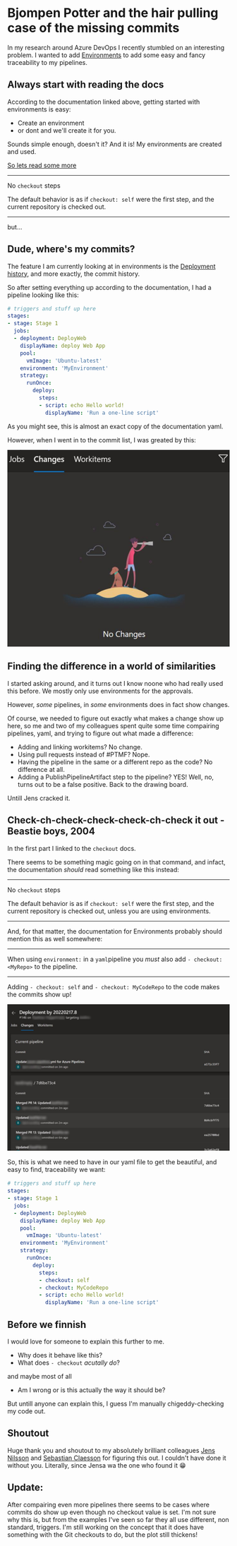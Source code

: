 # Bjompen Potter and the hair pulling case of the missing commits

In my research around Azure DevOps I recently stumbled on an interesting problem.
I wanted to add [Environments](https://docs.microsoft.com/azure/devops/pipelines/process/environments?view=azure-devops&wt.mc_id=DT-MVP-5005317) to add some easy and fancy traceability to my pipelines.

## Always start with reading the docs

According to the documentation linked above, getting started with environments is easy:

- Create an environment
- or dont and we'll create it for you.

Sounds simple enough, doesn't it? And it is! My environments are created and used.

[So lets read some more](https://docs.microsoft.com/azure/devops/pipelines/repos/multi-repo-checkout?view=azure-devops&wt.mc_id=DT-MVP-5005317)

---
No `checkout` steps

The default behavior is as if `checkout: self` were the first step, and the current repository is checked out.

---

but...

## Dude, where's my commits?

The feature I am currently looking at in environments is the [Deployment history](https://docs.microsoft.com/azure/devops/pipelines/process/environments?view=azure-devops&wt.mc_id=DT-MVP-5005317#deployment-history), and more exactly, the commit history.

So after setting everything up according to the documentation, I had a pipeline looking like this:

```yaml
# triggers and stuff up here
stages:
- stage: Stage 1
  jobs:
  - deployment: DeployWeb
    displayName: deploy Web App
    pool:
      vmImage: 'Ubuntu-latest'
    environment: 'MyEnvironment'
    strategy:
      runOnce:
        deploy:
          steps:
          - script: echo Hello world!
            displayName: 'Run a one-line script'
```

As you might see, this is almost an exact copy of the documentation yaml.

However, when I went in to the commit list, I was greated by this:

![No commits here mr.](../images/missingcommits/1.png)

## Finding the difference in a world of similarities

I started asking around, and it turns out I know noone who had really used this before. We mostly only use environments for the approvals.

However, _some_ pipelines, in _some_ environments does in fact show changes.

Of course, we needed to figure out exactly what makes a change show up here, so me and two of my colleagues spent quite some time compairing pipelines, yaml, and trying to figure out what made a difference:

- Adding and linking workitems? No change.
- Using pull requests instead of #PTMF? Nope.
- Having the pipeline in the same or a different repo as the code? No difference at all.
- Adding a PublishPipelineArtifact step to the pipeline? YES! Well, no, turns out to be a false positive. Back to the drawing board.

Untill Jens cracked it.

## Check-ch-check-check-check-ch-check it out - Beastie boys, 2004

In the first part I linked to the `checkout` docs.

There seems to be something magic going on in that command, and infact, the documentation _should_ read something like this instead:

---
No `checkout` steps

The default behavior is as if `checkout: self` were the first step, and the current repository is checked out, unless you are using environments.

---

And, for that matter, the documentation for Environments probably should mention this as well somewhere:

---
When using `environment:` in a `yaml`pipeline you _must_ also add `- checkout: <MyRepo>` to the pipeline.

---

Adding `- checkout: self` and `- checkout: MyCodeRepo` to the code makes the commits show up!

![beautiful beautiful commits](../images/missingcommits/2.png)

So, this is what we need to have in our yaml file to get the beautiful, and easy to find, traceability we want:

```yaml
# triggers and stuff up here
stages:
- stage: Stage 1
  jobs:
  - deployment: DeployWeb
    displayName: deploy Web App
    pool:
      vmImage: 'Ubuntu-latest'
    environment: 'MyEnvironment'
    strategy:
      runOnce:
        deploy:
          steps:
          - checkout: self
          - checkout: MyCodeRepo
          - script: echo Hello world!
            displayName: 'Run a one-line script'
```

## Before we finnish

I would love for someone to explain this further to me.

- Why does it behave like this?
- What does `- checkout` _acutally do_?

and maybe most of all

- Am I wrong or is this actually the way it should be?

But untill anyone can explain this, I guess I'm manually chigeddy-checking my code out.

## Shoutout

Huge thank you and shoutout to my absolutely brilliant colleagues [Jens Nilsson](https://twitter.com/nilssonjensa) and [Sebastian Claesson](https://twitter.com/SebClaesson) for figuring this out. I couldn't have done it without you. Literally, since Jensa wa the one who found it 😁

## Update:

After compairing even more pipelines there seems to be cases where commits do show up even though no checkout value is set.
I'm not sure why this is, but from the examples I've seen so far they all use different, non standard, triggers.
I'm still working on the concept that it does have something with the Git checkouts to do,
but the plot still thickens!
